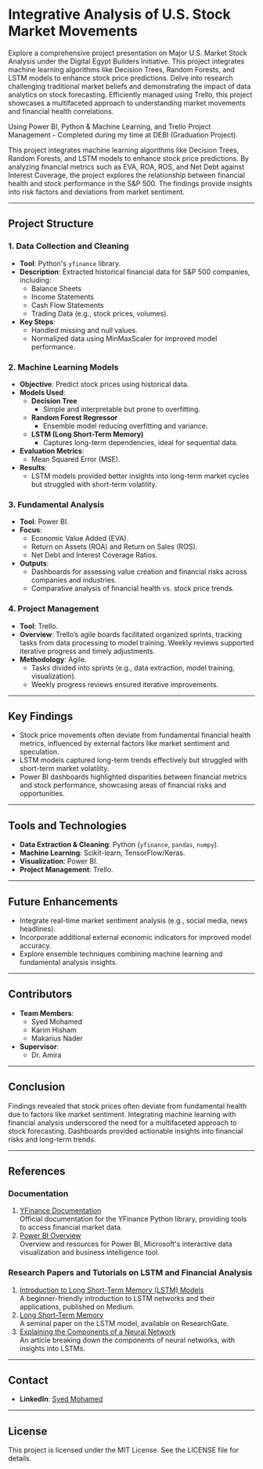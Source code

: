 # Integrative Analysis of U.S. Stock Market Movements

Explore a comprehensive project presentation on Major U.S. Market Stock Analysis under the Digital Egypt Builders Initiative. This project integrates machine learning algorithms like Decision Trees, Random Forests, and LSTM models to enhance stock price predictions. Delve into research challenging traditional market beliefs and demonstrating the impact of data analytics on stock forecasting. Efficiently managed using Trello, this project showcases a multifaceted approach to understanding market movements and financial health correlations. 

Using Power BI, Python & Machine Learning, and Trello Project Management - Completed during my time at DEBI (Graduation Project).

This project integrates machine learning algorithms like Decision Trees, Random Forests, and LSTM models to enhance stock price predictions. By analyzing financial metrics such as EVA, ROA, ROS, and Net Debt against Interest Coverage, the project explores the relationship between financial health and stock performance in the S&P 500. The findings provide insights into risk factors and deviations from market sentiment.

---

## Project Structure

### 1. Data Collection and Cleaning
- **Tool**: Python's `yfinance` library.
- **Description**: Extracted historical financial data for S&P 500 companies, including:
  - Balance Sheets
  - Income Statements
  - Cash Flow Statements
  - Trading Data (e.g., stock prices, volumes).
- **Key Steps**:
  - Handled missing and null values.
  - Normalized data using MinMaxScaler for improved model performance.

### 2. Machine Learning Models
- **Objective**: Predict stock prices using historical data.
- **Models Used**:
  - **Decision Tree**
    - Simple and interpretable but prone to overfitting.
  - **Random Forest Regressor**
    - Ensemble model reducing overfitting and variance.
  - **LSTM (Long Short-Term Memory)**
    - Captures long-term dependencies, ideal for sequential data.
- **Evaluation Metrics**:
  - Mean Squared Error (MSE).
- **Results**:
  - LSTM models provided better insights into long-term market cycles but struggled with short-term volatility.

### 3. Fundamental Analysis
- **Tool**: Power BI.
- **Focus**:
  - Economic Value Added (EVA).
  - Return on Assets (ROA) and Return on Sales (ROS).
  - Net Debt and Interest Coverage Ratios.
- **Outputs**:
  - Dashboards for assessing value creation and financial risks across companies and industries.
  - Comparative analysis of financial health vs. stock price trends.

### 4. Project Management
- **Tool**: Trello.
- **Overview**: Trello’s agile boards facilitated organized sprints, tracking tasks from data processing to model training. Weekly reviews supported iterative progress and timely adjustments.
- **Methodology**: Agile.
  - Tasks divided into sprints (e.g., data extraction, model training, visualization).
  - Weekly progress reviews ensured iterative improvements.

---

## Key Findings
- Stock price movements often deviate from fundamental financial health metrics, influenced by external factors like market sentiment and speculation.
- LSTM models captured long-term trends effectively but struggled with short-term market volatility.
- Power BI dashboards highlighted disparities between financial metrics and stock performance, showcasing areas of financial risks and opportunities.

---

## Tools and Technologies
- **Data Extraction & Cleaning**: Python (`yfinance`, `pandas`, `numpy`).
- **Machine Learning**: Scikit-learn, TensorFlow/Keras.
- **Visualization**: Power BI.
- **Project Management**: Trello.

---

## Future Enhancements
- Integrate real-time market sentiment analysis (e.g., social media, news headlines).
- Incorporate additional external economic indicators for improved model accuracy.
- Explore ensemble techniques combining machine learning and fundamental analysis insights.

---

## Contributors
- **Team Members**:
  - Syed Mohamed
  - Karim Hisham
  - Makarius Nader
- **Supervisor**:
  - Dr. Amira

---

## Conclusion
Findings revealed that stock prices often deviate from fundamental health due to factors like market sentiment. Integrating machine learning with financial analysis underscored the need for a multifaceted approach to stock forecasting. Dashboards provided actionable insights into financial risks and long-term trends.

---

## References

### Documentation
1. [YFinance Documentation](https://pypi.org/project/yfinance/)  
   Official documentation for the YFinance Python library, providing tools to access financial market data.
2. [Power BI Overview](https://powerbi.microsoft.com/)  
   Overview and resources for Power BI, Microsoft's interactive data visualization and business intelligence tool.

### Research Papers and Tutorials on LSTM and Financial Analysis
1. [Introduction to Long Short-Term Memory (LSTM) Models](https://medium.com/analytics-vidhya/introduction-to-long-short-term-memory-lstm-a8052cd0d4cd)  
   A beginner-friendly introduction to LSTM networks and their applications, published on Medium.
2. [Long Short-Term Memory](https://www.researchgate.net/publication/13853244_Long_Short-term_Memory)  
   A seminal paper on the LSTM model, available on ResearchGate.
3. [Explaining the Components of a Neural Network](https://galaxyinferno.com/explaining-the-components-of-a-neural-network-ai/)  
   An article breaking down the components of neural networks, with insights into LSTMs.
---

## Contact
- **LinkedIn**: [Syed Mohamed](https://www.linkedin.com/in/syedabdulhamid)

---

## License
This project is licensed under the MIT License. See the LICENSE file for details.
